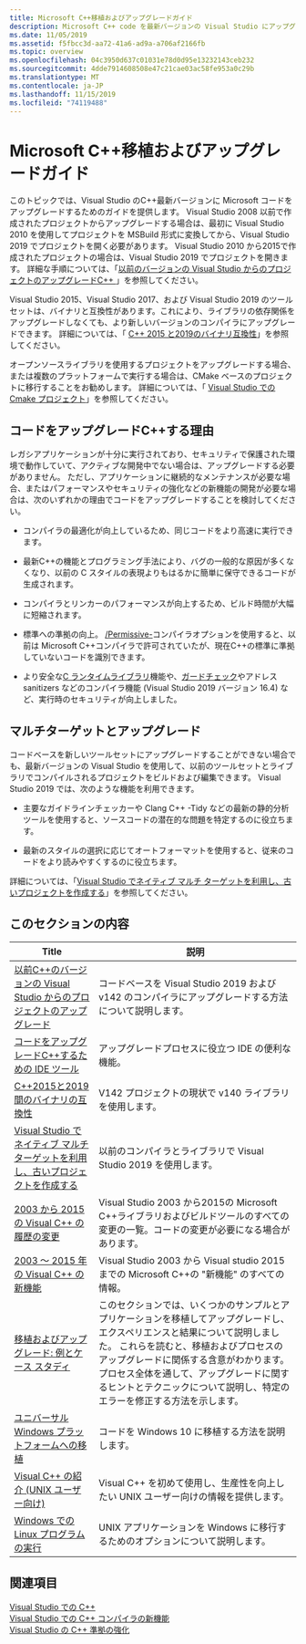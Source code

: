 ```yaml
---
title: Microsoft C++移植およびアップグレードガイド
description: Microsoft C++ code を最新バージョンの Visual Studio にアップグレードします。
ms.date: 11/05/2019
ms.assetid: f5fbcc3d-aa72-41a6-ad9a-a706af2166fb
ms.topic: overview
ms.openlocfilehash: 04c3950d637c01031e78d0d95e13232143ceb232
ms.sourcegitcommit: 4dde7914608508e47c21cae03ac58fe953a0c29b
ms.translationtype: MT
ms.contentlocale: ja-JP
ms.lasthandoff: 11/15/2019
ms.locfileid: "74119488"
---
```

# <a name="microsoft-c-porting-and-upgrading-guide"></a>Microsoft C++移植およびアップグレードガイド

このトピックでは、Visual Studio のC++最新バージョンに Microsoft コードをアップグレードするためのガイドを提供します。 Visual Studio 2008 以前で作成されたプロジェクトからアップグレードする場合は、最初に Visual Studio 2010 を使用してプロジェクトを MSBuild 形式に変換してから、Visual Studio 2019 でプロジェクトを開く必要があります。 Visual Studio 2010 から2015で作成されたプロジェクトの場合は、Visual Studio 2019 でプロジェクトを開きます。 詳細な手順については、「[以前のバージョンの Visual Studio からのプロジェクトのアップグレードC++ ](upgrading-projects-from-earlier-versions-of-visual-cpp.md)」を参照してください。

Visual Studio 2015、Visual Studio 2017、および Visual Studio 2019 のツールセットは、バイナリと互換性があります。これにより、ライブラリの依存関係をアップグレードしなくても、より新しいバージョンのコンパイラにアップグレードできます。 詳細については、「 [ C++ 2015 と2019のバイナリ互換性](binary-compat-2015-2017.md)」を参照してください。

オープンソースライブラリを使用するプロジェクトをアップグレードする場合、または複数のプラットフォームで実行する場合は、CMake ベースのプロジェクトに移行することをお勧めします。 詳細については、「 [Visual Studio での Cmake プロジェクト](../build/cmake-projects-in-visual-studio.md)」を参照してください。

## <a name="reasons-to-upgrade-c-code"></a>コードをアップグレードC++する理由

レガシアプリケーションが十分に実行されており、セキュリティで保護された環境で動作していて、アクティブな開発中でない場合は、アップグレードする必要がありません。 ただし、アプリケーションに継続的なメンテナンスが必要な場合、またはパフォーマンスやセキュリティの強化などの新機能の開発が必要な場合は、次のいずれかの理由でコードをアップグレードすることを検討してください。

- コンパイラの最適化が向上しているため、同じコードをより高速に実行できます。

- 最新C++の機能とプログラミング手法により、バグの一般的な原因が多くなくなり、以前の C スタイルの表現よりもはるかに簡単に保守できるコードが生成されます。

- コンパイラとリンカーのパフォーマンスが向上するため、ビルド時間が大幅に短縮されます。

- 標準への準拠の向上。 [/Permissive-](../build/reference/permissive-standards-conformance.md)コンパイラオプションを使用すると、以前は Microsoft C++コンパイラで許可されていたが、現在C++の標準に準拠していないコードを識別できます。

- より安全な[C ランタイムライブラリ]()機能や、[ガードチェック](../build/reference/guard-enable-guard-checks.md)やアドレス sanitizers などのコンパイラ機能 (Visual Studio 2019 バージョン 16.4) など、実行時のセキュリティが向上しました。

## <a name="multitargeting-vs-upgrading"></a>マルチターゲットとアップグレード

コードベースを新しいツールセットにアップグレードすることができない場合でも、最新バージョンの Visual Studio を使用して、以前のツールセットとライブラリでコンパイルされるプロジェクトをビルドおよび編集できます。 Visual Studio 2019 では、次のような機能を利用できます。

- 主要なガイドラインチェッカーや Clang C++ -Tidy などの最新の静的分析ツールを使用すると、ソースコードの潜在的な問題を特定するのに役立ちます。

- 最新のスタイルの選択に応じてオートフォーマットを使用すると、従来のコードをより読みやすくするのに役立ちます。

詳細については、「[Visual Studio でネイティブ マルチ ターゲットを利用し、古いプロジェクトを作成する](use-native-multi-targeting.md)」を参照してください。

## <a name="in-this-section"></a>このセクションの内容

|Title|説明|
|-----------|-----------------|
|[以前C++のバージョンの Visual Studio からのプロジェクトのアップグレード](upgrading-projects-from-earlier-versions-of-visual-cpp.md)|コードベースを Visual Studio 2019 および v142 のコンパイラにアップグレードする方法について説明します。|
|[コードをアップグレードC++するための IDE ツール](ide-tools-for-upgrading-code.md)|アップグレードプロセスに役立つ IDE の便利な機能。|
|[C++2015と2019間のバイナリの互換性](binary-compat-2015-2017.md)|V142 プロジェクトの現状で v140 ライブラリを使用します。|
|[Visual Studio でネイティブ マルチ ターゲットを利用し、古いプロジェクトを作成する](use-native-multi-targeting.md)|以前のコンパイラとライブラリで Visual Studio 2019 を使用します。|
|[2003 から 2015 の Visual C++ の履歴の変更](visual-cpp-change-history-2003-2015.md)|Visual Studio 2003 から2015の Microsoft C++ライブラリおよびビルドツールのすべての変更の一覧。コードの変更が必要になる場合があります。|
|[2003 ～ 2015 年の Visual C++ の新機能](visual-cpp-what-s-new-2003-through-2015.md)|Visual Studio 2003 から Visual studio 2015 までの Microsoft C++の "新機能" のすべての情報。|
|[移植およびアップグレード: 例とケース スタディ](porting-and-upgrading-examples-and-case-studies.md)|このセクションでは、いくつかのサンプルとアプリケーションを移植してアップグレードし、エクスペリエンスと結果について説明しました。 これらを読むと、移植およびプロセスのアップグレードに関係する含意がわかります。 プロセス全体を通して、アップグレードに関するヒントとテクニックについて説明し、特定のエラーを修正する方法を示します。|
|[ユニバーサル Windows プラットフォームへの移植](porting-to-the-universal-windows-platform-cpp.md)|コードを Windows 10 に移植する方法を説明します。|
|[Visual C++ の紹介 (UNIX ユーザー向け)](introduction-to-visual-cpp-for-unix-users.md)|Visual C++ を初めて使用し、生産性を向上したい UNIX ユーザー向けの情報を提供します。|
|[Windows での Linux プログラムの実行](porting-from-unix-to-win32.md)|UNIX アプリケーションを Windows に移行するためのオプションについて説明します。|

## <a name="see-also"></a>関連項目

[Visual Studio での C++](../overview/visual-cpp-in-visual-studio.md)<br/>
[Visual Studio での C++ コンパイラの新機能](../overview/what-s-new-for-visual-cpp-in-visual-studio.md)<br/>
[Visual Studio の C++ 準拠の強化](../overview/cpp-conformance-improvements.md)<br/>

